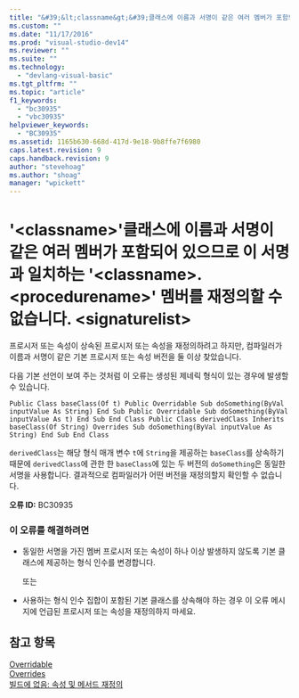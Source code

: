 ```yaml
---
title: "&#39;&lt;classname&gt;&#39;클래스에 이름과 서명이 같은 여러 멤버가 포함되어 있으므로 이 서명과 일치하는 &#39;&lt;classname&gt;.&lt;procedurename&gt;&#39; 멤버를 재정의할 수 없습니다. &lt;signaturelist&gt; | Microsoft Docs"
ms.custom: ""
ms.date: "11/17/2016"
ms.prod: "visual-studio-dev14"
ms.reviewer: ""
ms.suite: ""
ms.technology: 
  - "devlang-visual-basic"
ms.tgt_pltfrm: ""
ms.topic: "article"
f1_keywords: 
  - "bc30935"
  - "vbc30935"
helpviewer_keywords: 
  - "BC30935"
ms.assetid: 1165b630-668d-417d-9e18-9b8ffe7f6980
caps.latest.revision: 9
caps.handback.revision: 9
author: "stevehoag"
ms.author: "shoag"
manager: "wpickett"
---
```

# &#39;&lt;classname&gt;&#39;클래스에 이름과 서명이 같은 여러 멤버가 포함되어 있으므로 이 서명과 일치하는 &#39;&lt;classname&gt;.&lt;procedurename&gt;&#39; 멤버를 재정의할 수 없습니다. &lt;signaturelist&gt;
프로시저 또는 속성이 상속된 프로시저 또는 속성을 재정의하려고 하지만, 컴파일러가 이름과 서명이 같은 기본 프로시저 또는 속성 버전을 둘 이상 찾았습니다.  
  
 다음 기본 선언이 보여 주는 것처럼 이 오류는 생성된 제네릭 형식이 있는 경우에 발생할 수 있습니다.  
  
```  
Public Class baseClass(Of t) Public Overridable Sub doSomething(ByVal inputValue As String) End Sub Public Overridable Sub doSomething(ByVal inputValue As t) End Sub End Class Public Class derivedClass Inherits baseClass(Of String) Overrides Sub doSomething(ByVal inputValue As String) End Sub End Class  
```  
  
 `derivedClass`는 해당 형식 매개 변수 `t`에 `String`을 제공하는 `baseClass`를 상속하기 때문에 `derivedClass`에 관한 한 `baseClass`에 있는 두 버전의 `doSomething`은 동일한 서명을 사용합니다. 결과적으로 컴파일러가 어떤 버전을 재정의할지 확인할 수 없습니다.  
  
 **오류 ID:** BC30935  
  
### 이 오류를 해결하려면  
  
-   동일한 서명을 가진 멤버 프로시저 또는 속성이 하나 이상 발생하지 않도록 기본 클래스에 제공하는 형식 인수를 변경합니다.  
  
     또는  
  
-   사용하는 형식 인수 집합이 포함된 기본 클래스를 상속해야 하는 경우 이 오류 메시지에 언급된 프로시저 또는 속성을 재정의하지 마세요.  
  
## 참고 항목  
 [Overridable](../Topic/Overridable%20\(Visual%20Basic\).md)   
 [Overrides](../Topic/Overrides%20\(Visual%20Basic\).md)   
 [빌드에 없음: 속성 및 메서드 재정의](http://msdn.microsoft.com/ko-kr/2167e8f5-1225-4b13-9ebd-02591ba90213)